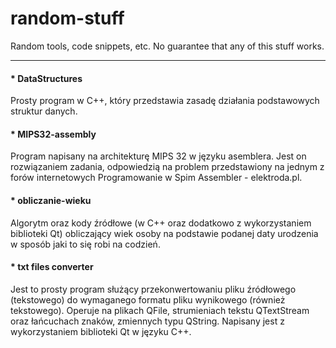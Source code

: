 # random-stuff

Random tools, code snippets, etc. No guarantee that any of this stuff works.

---
#### * **DataStructures**
Prosty program w C++, który przedstawia zasadę działania podstawowych struktur danych.
#### * **MIPS32-assembly**
Program napisany na architekturę MIPS 32 w języku asemblera. Jest on rozwiązaniem zadania, odpowiedzią na problem przedstawiony na jednym z forów internetowych Programowanie w Spim Assembler - elektroda.pl.
#### * **obliczanie-wieku**
Algorytm oraz kody źródłowe (w C++ oraz dodatkowo z wykorzystaniem biblioteki Qt) obliczający wiek osoby na podstawie podanej daty urodzenia w sposób jaki to się robi na codzień.
#### * **txt files converter**
Jest to prosty program służący przekonwertowaniu pliku źródłowego (tekstowego) do wymaganego formatu pliku wynikowego (również tekstowego). Operuje na plikach QFile, strumieniach tekstu QTextStream oraz łańcuchach znaków, zmiennych typu QString. Napisany jest z wykorzystaniem biblioteki Qt w języku C++.
